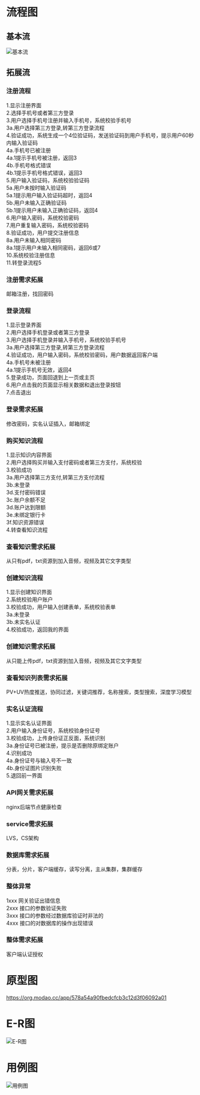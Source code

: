 # 流程图
## 基本流
![基本流](https://github.com/yao123983/PMReader/blob/master/%E6%B5%81%E7%A8%8B%E5%9B%BE.png)
## 拓展流
### 注册流程
1.显示注册界面  
2.选择手机号或者第三方登录  
3.用户选择手机号注册并输入手机号，系统校验手机号  
3a.用户选择第三方登录,转第三方登录流程  
4.验证成功，系统生成一个4位验证码，发送验证码到用户手机号，提示用户60秒内输入验证码  
4a.手机号已被注册  
4a.1提示手机号被注册，返回3  
4b.手机号格式错误  
4b.1提示手机号格式错误，返回3  
5.用户输入验证码，系统校验验证码  
5a.用户未按时输入验证码  
5a.1提示用户输入验证码超时，返回4  
5b.用户未输入正确验证码  
5b.1提示用户未输入正确验证码，返回4  
6.用户输入密码，系统校验密码  
7.用户重复输入密码，系统校验密码  
8.验证成功，用户提交注册信息  
8a.用户未输入相同密码  
8a.1提示用户未输入相同密码，返回6或7  
10.系统校验注册信息  
11.转登录流程5  
### 注册需求拓展  
邮箱注册，找回密码  
### 登录流程  
1.显示登录界面  
2.用户选择手机登录或者第三方登录  
3.用户选择手机登录并输入手机号，系统校验手机号  
3a.用户选择第三方登录,转第三方登录流程  
4.验证成功，用户输入密码，系统校验密码，用户数据返回客户端  
4a.手机号未被注册  
4a.1提示手机号无效，返回4  
5.登录成功，页面回退到上一页或主页  
6.用户点击我的页面显示相关数据和退出登录按钮  
7.点击退出  
### 登录需求拓展  
修改密码，实名认证插入，邮箱绑定  
### 购买知识流程  
1.显示知识内容界面  
2.用户选择购买并输入支付密码或者第三方支付，系统校验  
3.校验成功  
3a.用户选择第三方支付,转第三方支付流程  
3b.未登录  
3d.支付密码错误  
3c.账户余额不足  
3d.账户达到限额  
3e.未绑定银行卡  
3f.知识资源错误  
4.转查看知识流程  
### 查看知识需求拓展  
从只有pdf，txt资源到加入音频，视频及其它文字类型  
### 创建知识流程  
1.显示创建知识界面  
2.系统校验用户账户  
3.校验成功，用户输入创建表单，系统校验表单  
3a.未登录  
3b.未实名认证  
4.校验成功，返回我的界面  
### 创建知识需求拓展  
从只能上传pdf，txt资源到加入音频，视频及其它文字类型  
### 查看知识列表需求拓展  
PV+UV热度推送，协同过滤，关键词推荐，名称搜索，类型搜索，深度学习模型  
### 实名认证流程  
1.显示实名认证界面  
2.用户输入身份证号，系统校验身份证号  
3.校验成功，上传身份证正反面，系统识别  
3a.身份证号已被注册，提示是否删除原绑定账户  
4.识别成功  
4a.身份证号与输入号不一致  
4b.身份证图片识别失败  
5.退回前一界面  
### API网关需求拓展  
nginx后端节点健康检查  
### service需求拓展  
LVS，CS架构  
### 数据库需求拓展  
分表，分片，客户端缓存，读写分离，主从集群，集群缓存  
### 整体异常  
1xxx 网关验证出错信息  
2xxx 接口的参数验证失败  
3xxx 接口的参数经过数据库验证时非法的  
4xxx 接口的对数据库的操作出现错误  
### 整体需求拓展  
客户端认证授权  
# 原型图
<https://org.modao.cc/app/578a54a90fbedcfcb3c12d3f06092a01>
# E-R图
![E-R图](https://github.com/yao123983/PMReader/blob/master/e-r%E5%9B%BE.png)
# 用例图
![用例图](https://github.com/yao123983/PMReader/blob/master/%E7%94%A8%E4%BE%8B%E5%9B%BE.png)
